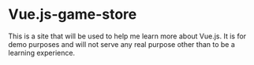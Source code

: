 # Vue.js-game-store
This is a site that will be used to help me learn more about Vue.js. It is for demo purposes and will not serve any real purpose other than to be a learning experience.
